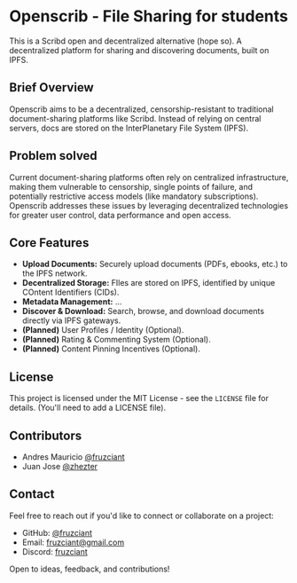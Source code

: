 # Openscrib - File Sharing for students
This is a Scribd open and decentralized alternative (hope so).
A decentralized platform for sharing and discovering documents, built on IPFS.

## Brief Overview
Openscrib aims to be a decentralized, censorship-resistant to traditional document-sharing platforms like Scribd. Instead of relying on central servers, docs are stored on the InterPlanetary File System (IPFS).

## Problem solved
Current document-sharing platforms often rely on centralized infrastructure, making them vulnerable to censorship, single points of failure, and potentially restrictive access models (like mandatory subscriptions). Openscrib addresses these issues by leveraging decentralized technologies for greater user control, data performance and open access.

## Core Features
* **Upload Documents:** Securely upload documents (PDFs, ebooks, etc.) to the IPFS network.
* **Decentralized Storage:** FIles are stored on IPFS, identified by unique COntent Identifiers (CIDs).
* **Metadata Management:** ...
* **Discover & Download:** Search, browse, and download documents directly via IPFS gateways.
* **(Planned)** User Profiles / Identity (Optional).
* **(Planned)** Rating & Commenting System (Optional).
* **(Planned)** Content Pinning Incentives (Optional).

## License

This project is licensed under the MIT License - see the `LICENSE` file for details. (You'll need to add a LICENSE file).

## Contributors
- Andres Mauricio [@fruzciant](https://github.com/fruzciant)
- Juan Jose [@zhezter](https://github.com/zhezter)

## Contact
Feel free to reach out if you'd like to connect or collaborate on a project:

- GitHub: [@fruzciant](https://github.com/fruzciant)
- Email: [fruzciant@gmail.com](mailto:fruzciant@gmail.com)
- Discord: [fruzciant](https://discord.com/users/fruzciant)

Open to ideas, feedback, and contributions!
